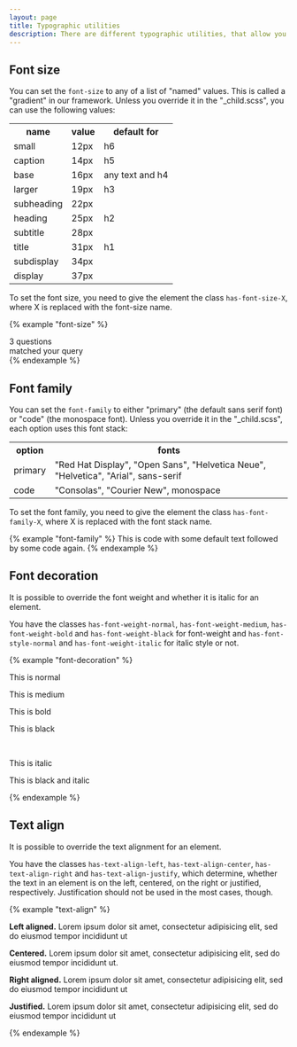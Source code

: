 ```yaml
---
layout: page
title: Typographic utilities
description: There are different typographic utilities, that allow you to change font-related properties of elements.
---
```


## Font size

You can set the `font-size` to any of a list of "named" values. This is called a "gradient" in our framework. Unless you override it in the "_child.scss", you can use the following values:

<table class="table is-compact">
<tr>
    <th>name</th>
    <th>value</th>
    <th>default for</th>
</tr>
<tr>
    <td>small</td>
    <td>12px</td>
    <td>h6</td>
</tr>
<tr>
    <td>caption</td>
    <td>14px</td>
    <td>h5</td>
</tr>
<tr>
    <td>base</td>
    <td>16px</td>
    <td>any text and h4</td>
</tr>
<tr>
    <td>larger</td>
    <td>19px</td>
    <td>h3</td>
</tr>
<tr>
    <td>subheading</td>
    <td>22px</td>
    <td></td>
</tr>
<tr>
    <td>heading</td>
    <td>25px</td>
    <td>h2</td>
</tr>
<tr>
    <td>subtitle</td>
    <td>28px</td>
    <td></td>
</tr>
<tr>
    <td>title</td>
    <td>31px</td>
    <td>h1</td>
</tr>
<tr>
    <td>subdisplay</td>
    <td>34px</td>
    <td></td>
</tr>
<tr>
    <td>display</td>
    <td>37px</td>
    <td></td>
</tr>
</table>

To set the font size, you need to give the element the class `has-font-size-X`, where X is replaced with the font-size name.

{% example "font-size" %}
<div class="has-font-size-display">3 questions</div>
<div class="has-font-size-larger">matched your query</div>
{% endexample %}



## Font family

You can set the `font-family` to either "primary" (the default sans serif font) or "code" (the monospace font). Unless you override it in the "_child.scss", each option uses this font stack:

<table class="table is-compact">
    <tr>
        <th>option</th>
        <th>fonts</th>
    </tr>
    <tr>
        <td>primary</td>
        <td><span class="has-font-family-code">"Red Hat Display", "Open Sans", "Helvetica Neue", "Helvetica", "Arial", sans-serif</span></td>
    </tr>
    <tr>
        <td>code</td>
        <td><span class="has-font-family-code">"Consolas", "Courier New", monospace</span></td>
    </tr>
</table>

To set the font family, you need to give the element the class `has-font-family-X`, where X is replaced with the font stack name.

{% example "font-family" %}
This is <span class="has-font-family-code"> code with some <span class="has-font-family-primary">default text</span> followed by some code</span> again.
{% endexample %}


## Font decoration

It is possible to override the font weight and whether it is italic for an element.

You have the classes `has-font-weight-normal`, `has-font-weight-medium`, `has-font-weight-bold` and `has-font-weight-black` for font-weight and `has-font-style-normal` and `has-font-weight-italic` for italic style or not.

{% example "font-decoration" %}
<p class="has-font-weight-normal">This is normal</p>
<p class="has-font-weight-medium">This is medium</p>
<p class="has-font-weight-bold">This is bold</p>
<p class="has-font-weight-black">This is black</p>
<br>
<p class="has-font-style-italic">This is italic</p>
<p class="has-font-weight-black has-font-style-italic">This is black and italic</p>
{% endexample %}

## Text align
It is possible to override the text alignment for an element.

You have the classes `has-text-align-left`, `has-text-align-center`, `has-text-align-right` and `has-text-align-justify`, which determine, whether the text in an element is on the left, centered, on the right or justified, respectively. Justification should not be used in the most cases, though.

{% example "text-align" %}
<p class="has-text-align-left"><strong>Left aligned.</strong> Lorem ipsum dolor sit amet, consectetur adipisicing elit, sed do eiusmod tempor incididunt ut</p>
<p class="has-text-align-center"><strong>Centered.</strong> Lorem ipsum dolor sit amet, consectetur adipisicing elit, sed do eiusmod tempor incididunt ut.</p>
<p class="has-text-align-right"><strong>Right aligned.</strong> Lorem ipsum dolor sit amet, consectetur adipisicing elit, sed do eiusmod tempor incididunt ut</p>
<p class="has-text-align-justify"><strong>Justified.</strong> Lorem ipsum dolor sit amet, consectetur adipisicing elit, sed do eiusmod tempor incididunt ut</p>
{% endexample %}